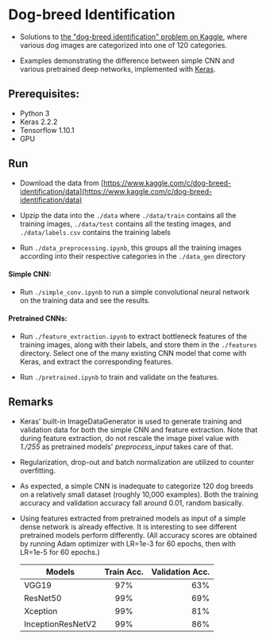 # Dog-breed Identification

* Solutions to [the "dog-breed identification" problem on Kaggle](https://www.kaggle.com/c/dog-breed-identification), where various dog images are categorized into one of 120 categories. 

* Examples demonstrating the difference between simple CNN and various pretrained deep networks, implemented with [Keras](https://keras.io/).


## Prerequisites:
- Python 3
- Keras 2.2.2
- Tensorflow 1.10.1
- GPU

## Run

- Download the data from [https://www.kaggle.com/c/dog-breed-identification/data](https://www.kaggle.com/c/dog-breed-identification/data)

- Upzip the data into the `./data` where `./data/train` contains all the training images, `./data/test` contains all the testing images, and `./data/labels.csv` contains the training labels

- Run `./data_preprocessing.ipynb`, this groups all the training images according into their respective categories in the `./data_gen` directory


#### Simple CNN:
- Run `./simple_conv.ipynb` to run a simple convolutional neural network on the training data and see the results.

#### Pretrained CNNs:
- Run `./feature_extraction.ipynb` to extract bottleneck features of the training images, along with their labels, and store them in the `./features` directory. Select one of the many existing CNN model that come with Keras, and extract the corresponding features.

- Run `./pretrained.ipynb` to train and validate on the features.


## Remarks

* Keras' built-in ImageDataGenerator is used to generate training and validation data for both the simple CNN and feature extraction. Note that during feature extraction, do not rescale the image pixel value with *1./255* as pretrained models' *preprocess_input* takes care of that.

* Regularization, drop-out and batch normalization are utilized to counter overfitting.



* As expected, a simple CNN is inadequate to categorize 120 dog breeds on a relatively small dataset (roughly 10,000 examples). Both the training accuracy and validation accuracy fall around 0.01, random basically.

* Using features extracted from pretrained models as input of a simple dense network is already effective. It is interesting to see different pretrained models perform differently. (All accuracy scores are obtained by running Adam optimizer with LR=1e-3 for 60 epochs, then with LR=1e-5 for 60 epochs.)

	| Models        | Train Acc.    | Validation Acc.  |
	| ------------- |:-------------:| -----:|
	| VGG19         | 97%           |   63% |
	| ResNet50      | 99%           |   69% |
	| Xception      | 99%       	  |   81% |
	| InceptionResNetV2 | 99%       |   86% | 






 




